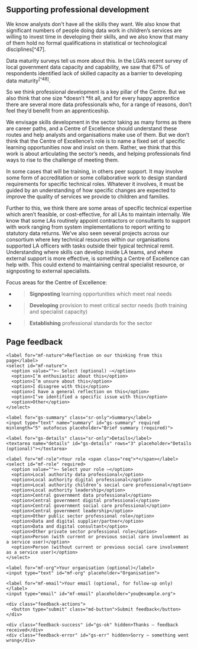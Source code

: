 ##  Supporting professional development

We know analysts don't have all the skills they want. We also know that significant numbers of people doing data work in children’s services are willing to invest time in developing their skills, and we also know that many of them hold no formal qualifications in statistical or technological disciplines[^47].

Data maturity surveys tell us more about this. In the LGA’s recent survey of local government data capacity and capability, we saw that 67% of respondents identified lack of skilled capacity as a barrier to developing data maturity<sup>[^48]</sup>.

So we think professional development is a key pillar of the Centre. But we also think that one size *doesn’t *fit all, and for every happy apprentice there are several more data professionals who, for a range of reasons, don’t feel they’d benefit from an apprenticeship.

We envisage skills development in the sector taking as many forms as there are career paths, and a Centre of Excellence should understand these routes and help analysts and organisations make use of them. But we don’t think that the Centre of Excellence’s role is to name a fixed set of specific learning opportunities now and insist on them. Rather, we think that this work is about articulating the sector’s needs, and helping professionals find ways to rise to the challenge of meeting them.

In some cases that will be training, in others peer support. It may involve some form of accreditation or some collaborative work to design standard requirements for specific technical roles. Whatever it involves, it must be guided by an understanding of how specific changes are expected to improve the quality of services we provide to children and families.

Further to this, we think there are some areas of specific technical expertise which aren’t feasible, or cost-effective, for all LAs to maintain internally. We know that some LAs routinely appoint contractors or consultants to support with work ranging from system implementations to report writing to statutory data returns. We’ve also seen several projects across our consortium where key technical resources within our organisations supported LA officers with tasks outside their typical technical remit. Understanding where skills can develop inside LA teams, and where external support is more effective, is something a Centre of Excellence can help with. This could extend to maintaining central specialist resource, or signposting to external specialists.

Focus areas for the Centre of Excellence:

- > **Signposting** learning opportunities which meet real needs

- > **Developing** provision to meet critical sector needs (both training and specialist capacity)

- > **Establishing** professional standards for the sector



<!--- feedback form only below here -->


<div class="feedback-section feedback-compact" id="sheets">
  <h2>Page feedback</h2>
  <form id="gs-form">
    <input type="hidden" name="page" id="gs-page">
    <input type="text" name="hp_field" id="hp_field" style="display:none" tabindex="-1" autocomplete="off">

    <label for="mf-nature">Reflection on our thinking from this page</label>
    <select id="mf-nature">
      <option value="">— Select (optional) —</option>
      <option>I’m enthusiastic about this</option>
      <option>I’m unsure about this</option>
      <option>I disagree with this</option>
      <option>I have a general reflection on this</option>
      <option>I’ve identified a specific issue with this</option>
      <option>Other</option>
    </select>
    
    <label for="gs-summary" class="sr-only">Summary</label>
    <input type="text" name="summary" id="gs-summary" required minlength="5" autofocus placeholder="Brief summary (required)">

    <label for="gs-details" class="sr-only">Details</label>
    <textarea name="details" id="gs-details" rows="3" placeholder="Details (optional)"></textarea>

    <label for="mf-role">Your role <span class="req">*</span></label>
    <select id="mf-role" required>
      <option value="">— Select your role —</option>
      <option>Local authority data professional</option>
      <option>Local authority digital professional</option>
      <option>Local authority children’s social care professional</option>
      <option>Local authority leadership</option>
      <option>Central government data professional</option>
      <option>Central government digital professional</option>
      <option>Central government social care professional</option>
      <option>Central government leadership</option>
      <option>Other public sector professional role</option>
      <option>Data and digital supplier/partner</option>
      <option>Data and digital consultant</option>
      <option>Other private sector professional role</option>
      <option>Person (with current or previous social care involvement as a service user)</option>
      <option>Person (without current or previous social care involvement as a service user)</option>
    </select>

    <label for="mf-org">Your organisation (optional)</label>
    <input type="text" id="mf-org" placeholder="Organisation">

    <label for="mf-email">Your email (optional, for follow-up only)</label>
    <input type="email" id="mf-email" placeholder="you@example.org">

    <div class="feedback-actions">
      <button type="submit" class="md-button">Submit feedback</button>
    </div>

    <div class="feedback-success" id="gs-ok" hidden>Thanks — feedback received</div>
    <div class="feedback-error" id="gs-err" hidden>Sorry — something went wrong</div>
  </form>
</div>


